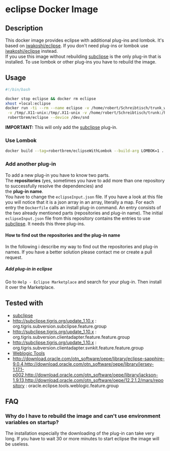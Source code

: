# eclipse Docker Image

## Description
This docker image provides eclipse with additional plug-ins and lombok. It's based on [iwakoshi/eclipse](https://github.com/iwakoshi/eclipse). If you don't need plug-ins or lombok use [iwakoshi/eclipse](https://github.com/iwakoshi/eclipse) instead.  
If you use this image without rebuilding [subclipse](http://subclipse.tigris.org/) is the only plug-in that is installed. To use lombok or other plug-ins you have to rebuild the image.

## Usage
```bash
#!/bin/bash

docker stop eclipse && docker rm eclipse
xhost +local:eclipse
docker run -ti --rm --name eclipse -v /home/robert/Schreibtisch/trunk_workspace:/home/eclipse/workspace:rw \
 -v /tmp/.X11-unix:/tmp/.X11-unix -v /home/robert/Schreibtisch/trunk:/home/eclipse/trunk:rw -e DISPLAY=unix$DISPLAY \
 robertbrem/eclipse --device /dev/snd
```
**IMPORTANT:** This will only add the [subclipse](http://subclipse.tigris.org/) plug-in.

### Use Lombok
```bash
docker build --tag=robertbrem/eclipseWithLombok --build-arg LOMBOK=1 .
```

### Add another plug-in
To add a new plug-in you have to know two parts.  
The **repositories** (yes, sometimes you have to add more than one repository to successfully resolve the dependencies) and  
the **plug-in name**.  
You have to change the `eclipseInput.json` file. If you have a look at this file you will notice that it is a json array in an array, literally a map. For each entry the `Dockerfile` calls an install plug-in command. An entry consists of the two already mentioned parts (repositories and plug-in name). The initial `eclipseInput.json` file from this repository contains the entries to use [subclipse](http://subclipse.tigris.org/). It needs this three plug-ins.

#### How to find out the repositories and the plug-in name
In the following i describe my way to find out the repositories and plug-in names. If you have a better solution please contact me or create a pull request.

##### Add plug-in in eclipse
Go to `Help - Eclipse Marketplace` and search for your plug-in. Then install it over the Marketplace.


## Tested with
* [subclipse](http://subclipse.tigris.org/)
 * http://subclipse.tigris.org/update_1.10.x : org.tigris.subversion.subclipse.feature.group
 * http://subclipse.tigris.org/update_1.10.x : org.tigris.subversion.clientadapter.feature.feature.group
 * http://subclipse.tigris.org/update_1.10.x : org.tigris.subversion.clientadapter.svnkit.feature.feature.group
* [Weblogic Tools](http://www.oracle.com/technetwork/developer-tools/eclipse/overview/weblogicservertools-161590.html)
 * http://download.oracle.com/otn_software/oepe/library/eclipse-sapphire-9.0.4,http://download.oracle.com/otn_software/oepe/library/jersey-1.17.1-p002,http://download.oracle.com/otn_software/oepe/library/jackson-1.9.13,http://download.oracle.com/otn_software/oepe/12.2.1.2/mars/repository : oracle.eclipse.tools.weblogic.feature.group

## FAQ
### Why do I have to rebuild the image and can't use environment variables on startup?
The installation especially the downloading of the plug-in can take very long. If you have to wait 30 or more minutes to start eclipse the image will be useless.
